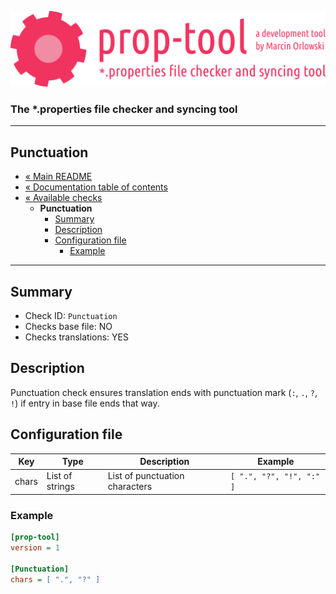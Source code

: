 ![prop-tool logo](../../artwork/prop-tool-logo.png)

### The *.properties file checker and syncing tool ###

---

## Punctuation ##

* [« Main README](../../README.md)
* [« Documentation table of contents](../README.md)
* [« Available checks](README.md)
  * **Punctuation**
    * [Summary](#summary)
    * [Description](#description)
    * [Configuration file](#configuration-file)
      * [Example](#example)
  
---

## Summary ##

* Check ID: `Punctuation`
* Checks base file: NO
* Checks translations: YES

## Description ##

Punctuation check ensures translation ends with punctuation mark (`:`, `.`, `?`, `!`) if entry in base file ends that way.

## Configuration file ##

| Key       | Type      | Description | Example |
|-----------|-----------|-------------|---------|
| chars   | List of strings | List of punctuation characters | `[ ".", "?", "!", ":" ]` |

### Example ###

```ini
[prop-tool]
version = 1

[Punctuation]
chars = [ ".", "?" ]
```
